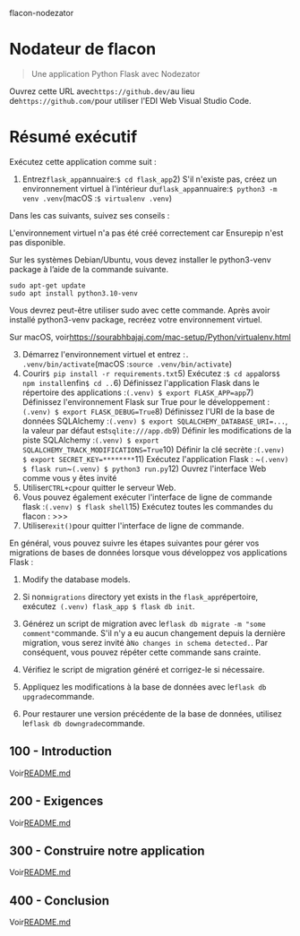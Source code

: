 flacon-nodezator

# Nodateur de flacon

> Une application Python Flask avec Nodezator

Ouvrez cette URL avec`https://github.dev/`au lieu de`https://github.com/`pour utiliser l'EDI Web Visual Studio Code.

# Résumé exécutif

Exécutez cette application comme suit :

1) Entrez`flask_app`annuaire:`$ cd flask_app`2) S'il n'existe pas, créez un environnement virtuel à l'intérieur du`flask_app`annuaire:`$ python3 -m venv .venv`(macOS :`$ virtualenv .venv`)

Dans les cas suivants, suivez ses conseils :

L'environnement virtuel n'a pas été créé correctement car Ensurepip n'est pas
disponible.

Sur les systèmes Debian/Ubuntu, vous devez installer le python3-venv
package à l’aide de la commande suivante.

    sudo apt-get update
    sudo apt install python3.10-venv

Vous devrez peut-être utiliser sudo avec cette commande.  Après avoir installé python3-venv
package, recréez votre environnement virtuel.

Sur macOS, voir<https://sourabhbajaj.com/mac-setup/Python/virtualenv.html>

3) Démarrez l'environnement virtuel et entrez :`. .venv/bin/activate`(macOS :`source .venv/bin/activate`)
4) Courir`$ pip install -r requirements.txt`5) Exécutez :`$ cd app`alors`$ npm install`enfin`$ cd ..`6) Définissez l'application Flask dans le répertoire des applications :`(.venv) $ export FLASK_APP=app`7) Définissez l'environnement Flask sur True pour le développement :`(.venv) $ export FLASK_DEBUG=True`8) Définissez l'URI de la base de données SQLAlchemy :`(.venv) $ export SQLALCHEMY_DATABASE_URI=...`, la valeur par défaut est`sqlite:///app.db`9) Définir les modifications de la piste SQLAlchemy :`(.venv) $ export SQLALCHEMY_TRACK_MODIFICATIONS=True`10) Définir la clé secrète :`(.venv) $ export SECRET_KEY=********`11) Exécutez l'application Flask : ~`(.venv) $ flask run`~`(.venv) $ python3 run.py`12) Ouvrez l'interface Web comme vous y êtes invité
13) Utiliser`CTRL+c`pour quitter le serveur Web.
14) Vous pouvez également exécuter l'interface de ligne de commande flask :`(.venv) $ flask shell`15) Exécutez toutes les commandes du flacon : >>>
16) Utiliser`exit()`pour quitter l'interface de ligne de commande.

En général, vous pouvez suivre les étapes suivantes pour gérer vos migrations de bases de données lorsque vous développez vos applications Flask :

1) Modify the database models.

2) Si non`migrations` directory yet exists in the `flask_app`répertoire, exécutez` (.venv) flask_app $ flask db init`.

3) Générez un script de migration avec le`flask db migrate -m "some comment"`commande. S'il n'y a eu aucun changement depuis la dernière migration, vous serez invité à`No changes in schema detected.`. Par conséquent, vous pouvez répéter cette commande sans crainte.

4) Vérifiez le script de migration généré et corrigez-le si nécessaire.

5) Appliquez les modifications à la base de données avec le`flask db upgrade`commande.

6) Pour restaurer une version précédente de la base de données, utilisez le`flask db downgrade`commande.

## 100 - Introduction

Voir[README.md](./100/README.md)

## 200 - Exigences

Voir[README.md](./200/README.md)

## 300 - Construire notre application

Voir[README.md](./300/README.md)

## 400 - Conclusion

Voir[README.md](./400/README.md)
